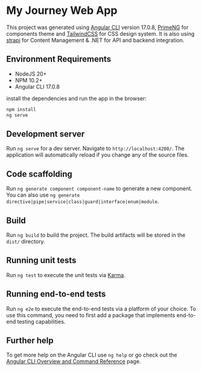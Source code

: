 # My Journey Web App

This project was generated using [Angular CLI](https://github.com/angular/angular-cli) version 17.0.8, [PrimeNG](https://primeng.org/) for components theme and [TailwindCSS](https://tailwindcss.com) for CSS design system. It is also using [strapi](https://strapi.io) for Content Management & .NET for API and backend integration.

## Environment Requirements
- NodeJS 20+
- NPM 10.2+
- Angular CLI 17.0.8

install the dependencies and run the app in the browser:

```bash
npm install
ng serve
```

## Development server

Run `ng serve` for a dev server. Navigate to `http://localhost:4200/`. The application will automatically reload if you change any of the source files.

## Code scaffolding

Run `ng generate component component-name` to generate a new component. You can also use `ng generate directive|pipe|service|class|guard|interface|enum|module`.

## Build

Run `ng build` to build the project. The build artifacts will be stored in the `dist/` directory.

## Running unit tests

Run `ng test` to execute the unit tests via [Karma](https://karma-runner.github.io).

## Running end-to-end tests

Run `ng e2e` to execute the end-to-end tests via a platform of your choice. To use this command, you need to first add a package that implements end-to-end testing capabilities.

## Further help

To get more help on the Angular CLI use `ng help` or go check out the [Angular CLI Overview and Command Reference](https://angular.io/cli) page.
